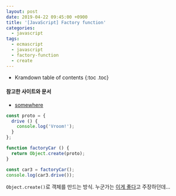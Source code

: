 ```yaml
---
layout: post
date: 2019-04-22 09:45:00 +0900
title: '[JavaScript] Factory function'
categories:
  - javascript
tags:
  - ecmascript
  - javascript
  - factory-function
  - create
---
```


* Kramdown table of contents
{:toc .toc}

#### 참고한 사이트와 문서

- [somewhere](somewhere)

```js
const proto = {
  drive () {
    console.log('Vroom!');
  }
};

function factoryCar () {
  return Object.create(proto);
}

const car3 = factoryCar();
console.log(car3.drive());
```

`Object.create()`로 객체를 만드는 방식. 누군가는 [이게 좋다](https://medium.com/javascript-scene/javascript-factory-functions-vs-constructor-functions-vs-classes-2f22ceddf33e)고 주장하던데...
